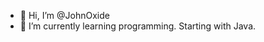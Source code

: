 - 👋 Hi, I’m @JohnOxide
- 🌱 I’m currently learning programming. Starting with Java.

<!---
gaolianjiang/gaolianjiang is a ✨ special ✨ repository because its `README.md` (this file) appears on your GitHub profile.
You can click the Preview link to take a look at your changes.
--->
